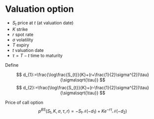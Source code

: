 # Valuation option

* $S_{t}$ price at $t$ (at valuation date)
*  $K$ strike
*  $r$ spot rate
*  $\sigma$ volatility
*  $T$ expiry
*  $t$ valuation date
*  $\tau=T-t$ time to maturity 

Define

$$
d_{1}:=\frac{\log\frac{S_{t}}{K}+(r+\frac{1}{2}\sigma^{2})\tau}{\sigma\sqrt{\tau}}
$$
$$
d_{2}:=\frac{\log\frac{S_{t}}{K}+(r-\frac{1}{2}\sigma^{2})\tau}{\sigma\sqrt{\tau}}
$$

Price of call option 
$$
p^{BS}(S_{t},K,\sigma,\tau,r)=-S_{t}\mathcal{N}(-d_{1})+Ke^{-r\tau}\mathcal{N}(-d_{2})
$$

